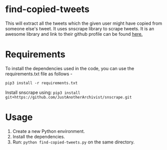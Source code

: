 # find-copied-tweets

This will extract all the tweets which the given user might have copied from someone else's tweet. It uses snscrape library to scrape tweets. It is an awesome library and link to their github profile can be found [here.](https://github.com/JustAnotherArchivist/snscrape) 

# Requirements

To install the dependencies used in the code, you can use the requirements.txt file as follows -

```pip3 install -r requirements.txt```

Install snscrape using: ```pip3 install git+https://github.com/JustAnotherArchivist/snscrape.git```

# Usage

1. Create a new Python environment.
2. Install the dependencies.
3. Run: ```python find-copied-tweets.py``` on the same directory.